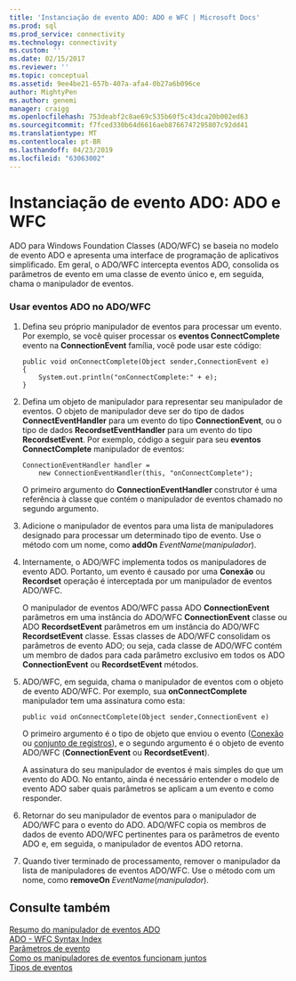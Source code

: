 ```yaml
---
title: 'Instanciação de evento ADO: ADO e WFC | Microsoft Docs'
ms.prod: sql
ms.prod_service: connectivity
ms.technology: connectivity
ms.custom: ''
ms.date: 02/15/2017
ms.reviewer: ''
ms.topic: conceptual
ms.assetid: 9ee4be21-657b-407a-afa4-0b27a6b096ce
author: MightyPen
ms.author: genemi
manager: craigg
ms.openlocfilehash: 753deabf2c8ae69c535b60f5c43dca20b002ed63
ms.sourcegitcommit: f7fced330b64d6616aeb8766747295807c92dd41
ms.translationtype: MT
ms.contentlocale: pt-BR
ms.lasthandoff: 04/23/2019
ms.locfileid: "63063002"
---
```

# <a name="ado-event-instantiation-ado-and-wfc"></a>Instanciação de evento ADO: ADO e WFC
ADO para Windows Foundation Classes (ADO/WFC) se baseia no modelo de evento ADO e apresenta uma interface de programação de aplicativos simplificado. Em geral, o ADO/WFC intercepta eventos ADO, consolida os parâmetros de evento em uma classe de evento único e, em seguida, chama o manipulador de eventos.  
  
### <a name="to-use-ado-events-in-adowfc"></a>Usar eventos ADO no ADO/WFC  
  
1.  Defina seu próprio manipulador de eventos para processar um evento. Por exemplo, se você quiser processar os **eventos ConnectComplete** evento na **ConnectionEvent** família, você pode usar este código:  
  
    ```  
    public void onConnectComplete(Object sender,ConnectionEvent e)  
    {  
        System.out.println("onConnectComplete:" + e);  
    }  
    ```  
  
2.  Defina um objeto de manipulador para representar seu manipulador de eventos. O objeto de manipulador deve ser do tipo de dados **ConnectEventHandler** para um evento do tipo **ConnectionEvent**, ou o tipo de dados **RecordsetEventHandler** para um evento do tipo  **RecordsetEvent**. Por exemplo, código a seguir para seu **eventos ConnectComplete** manipulador de eventos:  
  
    ```  
    ConnectionEventHandler handler =   
        new ConnectionEventHandler(this, "onConnectComplete");  
    ```  
  
     O primeiro argumento do **ConnectionEventHandler** construtor é uma referência à classe que contém o manipulador de eventos chamado no segundo argumento.  
  
3.  Adicione o manipulador de eventos para uma lista de manipuladores designado para processar um determinado tipo de evento. Use o método com um nome, como **addOn** *EventName*(*manipulador*).  
  
4.  Internamente, o ADO/WFC implementa todos os manipuladores de evento ADO. Portanto, um evento é causado por uma **Conexão** ou **Recordset** operação é interceptada por um manipulador de eventos ADO/WFC.  
  
     O manipulador de eventos ADO/WFC passa ADO **ConnectionEvent** parâmetros em uma instância do ADO/WFC **ConnectionEvent** classe ou ADO **RecordsetEvent** parâmetros em um instância do ADO/WFC **RecordsetEvent** classe. Essas classes de ADO/WFC consolidam os parâmetros de evento ADO; ou seja, cada classe de ADO/WFC contém um membro de dados para cada parâmetro exclusivo em todos os ADO **ConnectionEvent** ou **RecordsetEvent** métodos.  
  
5.  ADO/WFC, em seguida, chama o manipulador de eventos com o objeto de evento ADO/WFC. Por exemplo, sua **onConnectComplete** manipulador tem uma assinatura como esta:  
  
    ```  
    public void onConnectComplete(Object sender,ConnectionEvent e)  
    ```  
  
     O primeiro argumento é o tipo de objeto que enviou o evento ([Conexão](../../../ado/reference/ado-api/connection-object-ado.md) ou [conjunto de registros](../../../ado/reference/ado-api/recordset-object-ado.md)), e o segundo argumento é o objeto de evento ADO/WFC (**ConnectionEvent** ou **RecordsetEvent**).  
  
     A assinatura do seu manipulador de eventos é mais simples do que um evento do ADO. No entanto, ainda é necessário entender o modelo de evento ADO saber quais parâmetros se aplicam a um evento e como responder.  
  
6.  Retornar do seu manipulador de eventos para o manipulador de ADO/WFC para o evento do ADO. ADO/WFC copia os membros de dados de evento ADO/WFC pertinentes para os parâmetros de evento ADO e, em seguida, o manipulador de eventos ADO retorna.  
  
7.  Quando tiver terminado de processamento, remover o manipulador da lista de manipuladores de eventos ADO/WFC. Use o método com um nome, como **removeOn** *EventName*(*manipulador*).  
  
## <a name="see-also"></a>Consulte também  
 [Resumo do manipulador de eventos ADO](../../../ado/guide/data/ado-event-handler-summary.md)   
 [ADO - WFC Syntax Index](../../../ado/reference/ado-api/ado-wfc-syntax-index.md)   
 [Parâmetros de evento](../../../ado/guide/data/event-parameters.md)   
 [Como os manipuladores de eventos funcionam juntos](../../../ado/guide/data/how-event-handlers-work-together.md)   
 [Tipos de eventos](../../../ado/guide/data/types-of-events.md)
